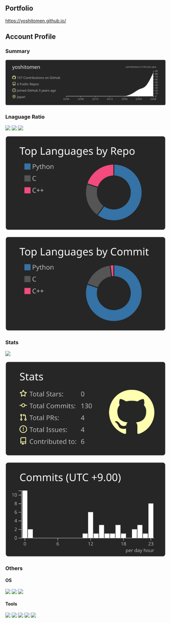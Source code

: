 <!--### Hi there 👋-->
## Portfolio
https://yoshitomen.github.io/

## Account Profile
### Summary
![](https://raw.githubusercontent.com/yoshitomen/yoshitomen/main/profile-summary-card-output/apprentice/0-profile-details.svg)
<br>

### Lnaguage Ratio
<!--![C](https://img.shields.io/badge/c-black?style=for-the-badge&logo=c)-->
<!--![C++](https://img.shields.io/badge/c++-black?style=for-the-badge&logo=cplusplus)-->
<!--![Python](https://img.shields.io/badge/python-black?style=for-the-badge&logo=python)-->

<!--![](https://img.shields.io/badge/-Javascript-333300.svg?logo=javascript&style=flat)-->
<!--![](https://img.shields.io/badge/-TypeScript-001244.svg?logo=typescript&style=flat)-->
<!--![](https://img.shields.io/badge/-Java-4D77C3.svg?logo=java&style=flat)-->

![](https://img.shields.io/badge/-C-00599C.svg?logo=c)
![](https://img.shields.io/badge/-C++-00599C.svg?logo=c%2B%2B&style=flat)
![](https://img.shields.io/badge/-Python-yellow?logo=python&style=flat)
<!--![](https://img.shields.io/badge/-Swift-662211.svg?logo=swift&style=flat)-->



![](https://raw.githubusercontent.com/yoshitomen/yoshitomen/main/profile-summary-card-output/apprentice/1-repos-per-language.svg)&emsp;&nbsp;&thinsp;![](https://raw.githubusercontent.com/yoshitomen/yoshitomen/main/profile-summary-card-output/apprentice/2-most-commit-language.svg)

### Stats
![](https://img.shields.io/badge/-GitHub-black?logo=github)


![](https://raw.githubusercontent.com/yoshitomen/yoshitomen/main/profile-summary-card-output/apprentice/3-stats.svg)&emsp;&nbsp;&thinsp;![](https://raw.githubusercontent.com/yoshitomen/yoshitomen/main/profile-summary-card-output/apprentice/4-productive-time.svg)

### Others

#### OS

![](https://img.shields.io/badge/-macOS-black?logo=Apple)
![](https://img.shields.io/badge/-Linux-black?logo=linux)
![](https://img.shields.io/badge/-Windows-informational?logo=Windows)

#### Tools
![](https://img.shields.io/badge/-GitLab-informational?logo=gitlab)
![](https://img.shields.io/badge/-VScode-213a70?logo=VisualStudioCode)
![](https://img.shields.io/badge/-Photoshop-00183F?logo=AdobePhotoshop)
![](https://img.shields.io/badge/-Lightroom-00133A?logo=AdobeLightroom)
![](https://img.shields.io/badge/-LaTeX-008080?logo=LaTeX)



<!--
**yoshitomen/yoshitomen** is a ✨ _special_ ✨ repository because its `README.md` (this file) appears on your GitHub profile.

Here are some ideas to get you started:

- 🔭 I’m currently working on ...
- 🌱 I’m currently learning ...
- 👯 I’m looking to collaborate on ...
- 🤔 I’m looking for help with ...
- 💬 Ask me about ...
- 📫 How to reach me: ...
- 😄 Pronouns: ...
- ⚡ Fun fact: ...
-->
